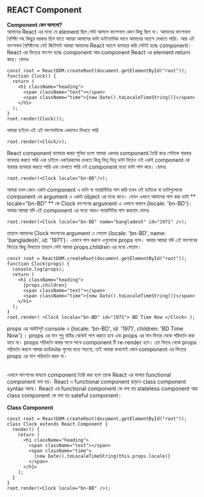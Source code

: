 ## REACT Component

**Component কেন আসলো?** <br/>
আমাদের React এর মধ্যে যে element ছিল সেটা আসলে ফাংশনাল কোন কিছু ছিল না। আমাদের ফাংশনাল বৈশিষ্ট্য সহ কিছুর দরকার ছিল যাতে আমরা আমাদের ডাটা ডাইন্যামিক ভাবে আমাদের অ্যাপে দেখাতে পারি। আর এই ফাংশনাল বৈশিষ্ট্যসহ যেই জিনিসটা আমরা আমাদের React অ্যাপে ব্যাবহার করি সেটাই হচ্ছে component। React এর ভিতরে ফাংশন হচ্ছে component আর component React এর element return করে। যেমনঃ

```
const root = ReactDOM.createRoot(document.getElementById("root"));
function Clock() {
  return (
    <h1 className="heading">
      <span className="text"></span>
      <span className="time">{new Date().toLocaleTimeString()}</span>
    </h1>
  );
}
root.render(Clock());
```

আমরা চাইলে এই এই ফাংশনটাকে এভাবেও লিখতে পারি

```
root.render(<Clock/>);
```

React component ব্যাবহার করার সুবিধা হলো আমরা একবার component তৈরি করে সেটাকে বারবার ব্যাবহার করতে পারি এবং চাইলে একইরকমের দেখতে কিন্তু ভিন্ন ভিন্ন ডাটা দিয়েও ওই একই component কে বারবার ব্যাবহার করতে পারি এবং দেখাতে পারি ওই component মধ্যে ডাটা পাস করে। যেমনঃ

```
root.render(<Clock locale="bn-BD"/>);
```

আমরা যখন কোন একটা component এ ডাটা বা প্যারামিটার পাস করি তখন ওই ডাটাকে বা ডাটাগুলোকে component এর argument এ একটা object এর মধ্যে রাখে। যেমন এখানে আমাদের পাস করা ডাটা ** locale="bn-BD" ** কে Clock ফাংশনের argument এ এভাবে থাকবে {locale: 'bn-BD'}। আবার আমরা যদি এই component এর মধ্যে আরও প্যারামিটার পাস করতাম যেমনঃ

```
root.render(<Clock locale="bn-BD" name="bangladesh" id="1971" />);
```

তাহলে আমাদের Clock ফাংশনের argument এ পেতাম {locale: 'bn-BD', name: 'bangladesh', id: '1971'}। এভাবে পাস করলে এগুলোকে props বলে। আবার আমরা যদি এই ফাংশনের ভিতরে কিছু লিখতাম তাহলে সেটা আমরা props.children এর মধ্যে পেতাম।

```
const root = ReactDOM.createRoot(document.getElementById("root"));
function Clock(props) {
  console.log(props);
  return (
    <h1 className="heading">
      {props.children}
      <span className="text"></span>
      <span className="time">{new Date().toLocaleTimeString()}</span>
    </h1>
  );
}
root.render( <Clock locale="bn-BD" id="1971"> BD Time Now </Clock> );
```

props এর আউটপুট console এ {locale: 'bn-BD', id: '1971', children: 'BD Time Now'} । props এর মান শুধু বাহির থেকেই পাস করতে হবে এবং props এর মান ভিতর থেকে পরিবর্তন করা যাবে না। props পরিবর্তন করার সাথে সাথে component টি re-render হবে। তো ভিতর থেকে props পরিবর্তন করলে আমরা infinite লুপের মধ্যে পড়বো, তাই আমরা কখনোই কোন component এর ভিতরে props এর মান পরিবর্তন করব না।

<br/>
এভাবে ফাংশনের মাধ্যমে component তৈরি করা হলে তাকে React এর ভাষায় functional component বলা হয়। React এ functional component ছাড়াও class component syntax আছে। React এর functional component কে বলা হয় stateless component আর class component কে বলা হয় sateful component।
<br/>

**Class Component**

```
const root = ReactDOM.createRoot(document.getElementById("root"));
class Clock extends React.Component {
  render() {
    return (
      <h1 className="heading">
        <span className="text"></span>
        <span className="time">
          {new Date().toLocaleTimeString(this.props.locale)}
        </span>
      </h1>
    );
  }
}
root.render(<Clock locale="bn-BD" />);
```
